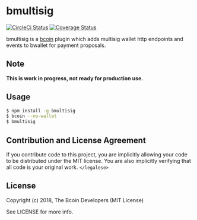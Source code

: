 # bmultisig

[![CircleCi Status][circleci-status-img]][circleci-status-url]
[![Coverage Status][coverage-status-img]][coverage-status-url]

bmultisig is a [bcoin][bcoin] plugin which adds multisig wallet http endpoints and events to bwallet for payment proposals.

## Note
**This is work in progress, not ready for production use.**

## Usage

``` bash
$ npm install -g bmultisig
$ bcoin --no-wallet
$ bmultisig
```

## Contribution and License Agreement

If you contribute code to this project, you are implicitly allowing your code
to be distributed under the MIT license. You are also implicitly verifying that
all code is your original work. `</legalese>`

## License

Copyright (c) 2018, The Bcoin Developers (MIT License)

See LICENSE for more info.

[bcoin]: https://github.com/bcoin-org/bcoin

[coverage-status-img]: https://codecov.io/gh/bcoin-org/bmultisig/badge.svg?branch=master
[coverage-status-url]: https://codecov.io/gh/bcoin-org/bmultisig?branch=master
[circleci-status-img]: https://circleci.com/gh/bcoin-org/bmultisig/tree/master.svg?style=shield
[circleci-status-url]: https://circleci.com/gh/bcoin-org/bmultisig/tree/master
